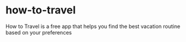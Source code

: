 # how-to-travel
How to Travel is a free app that helps you find the best vacation routine based on your preferences
